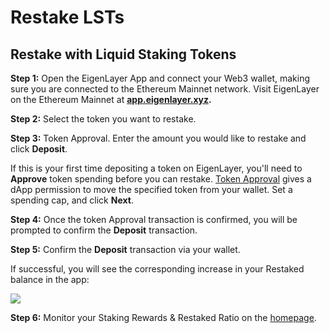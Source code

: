 # Restake LSTs



## Restake with Liquid Staking Tokens

**Step 1:** Open the EigenLayer App and connect your Web3 wallet, making sure you are connected to the Ethereum Mainnet network. Visit EigenLayer on the Ethereum Mainnet at [**app.eigenlayer.xyz**](https://app.eigenlayer.xyz/)**.**

**Step 2:** Select the token you want to restake.

**Step 3:** Token Approval. Enter the amount you would like to restake and click **Deposit**.

If this is your first time depositing a token on EigenLayer, you'll need to **Approve** token spending before you can restake. [Token Approval](https://support.metamask.io/hc/en-us/articles/6174898326683-What-is-a-token-approval-) gives a dApp permission to move the specified token from your wallet. Set a spending cap, and click **Next**.

**Step 4:** Once the token Approval transaction is confirmed, you will be prompted to confirm the **Deposit** transaction. 

**Step 5:** Confirm the **Deposit** transaction via your wallet.

If successful, you will see the corresponding increase in your Restaked balance in the app:

![](/img/googleusercontentbackup/J5g4XOmz3hOOeQG2w6gFtPxzKLiyPq06v8pBQ2BNITHkfzVX1F26lm_Sf0qCxtIL-bTUye7w573yJub5S6iOA8xtJmOIjZybgLXiCM8YFZHj_6UFc2LEv8HLFmNO7OOLP0c1MmGnCBL7bH_DhsOLPBU.png)

**Step 6:** Monitor your Staking Rewards & Restaked Ratio on the [homepage](http://app.eigenlayer.xyz/).


